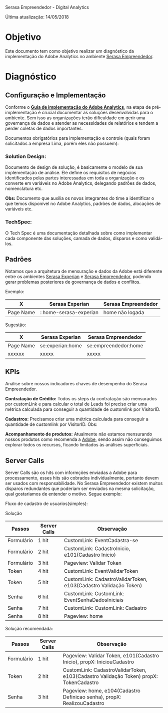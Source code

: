 Serasa Empreendedor - Digital Analytics

Última atualização: 14/05/2018

# Objetivo

Este documento tem como objetivo realizar um diagnóstico da implementação do Adobe Analytics no ambiente [Serasa Empreendedor](https://www.serasaempreendedor.com.br/).

# Diagnóstico 

## Configuração e Implementação

Conforme o [**Guia de implementação do Adobe Analytics**](https://helpx.adobe.com/analytics/kb/analytics-standard-implementation-guide.html), na etapa de pré-implementação é crucial documentar as soluções desenvolvidas para o ambiente. Sem isso as organizações terão dificuldade em gerir uma governança de dados e atender as necessidades de relatórios e tendem a perder coletas de dados importantes.

Documentos obrigatórios para implementação e controle (quais foram solicitados a empresa Lima, porém eles não possuem):

### Solution Design: 
Documento de design de solução, é basicamente o modelo de sua implementação de análise. Ele define os requisitos de negócios identificados pelas partes interessadas em toda a organização e os converte em variáveis no Adobe Analytics, delegando padrões de dados, nomenclatura etc.

**Obs:** Documento que auxilia os novos integrantes do time a identificar o que temos disponível no Adobe Analytics, padrões de dados, alocações de variáveis etc.

### TechSpec: 
O Tech Spec é uma documentação detalhada sobre como implementar cada componente das soluções, camada de dados, disparos e como validá-los.

## Padrões

Notamos que a arquitetura de mensuração e dados da Adobe está diferente entre os ambientes [Serasa Experian](https://www.serasaexperian.com.br/) e [Serasa Empreendedor](https://www.serasaempreendedor.com.br/), podendo gerar problemas posteriores de governança de dados e conflitos.

Exemplo:

X       | Serasa Experian | Serasa Empreendedor  |
------- | ---------------- | ---------- | 
Page Name  | ::home-serasa-experian  | home não logada

Sugestão:

X       | Serasa Experian | Serasa Empreendedor  |
------- | ---------------- | ---------- | 
Page Name  | se:experian:home  | se:empreendedor:home
xxxxxx  | xxxxx  | xxxxx

## KPIs

Análise sobre nossos indicadores chaves de desempenho do Serasa Empreendedor.

**Contratação de Crédito:** Todos os steps da contratação são mensurados por customLink e para calcular o total de Leads foi preciso criar uma métrica calculada para conseguir a quantidade de customlink por VisitorID.

**Cadastros:** Precisamos criar uma métrica calculada para conseguir a quantidade de customlink por VisitorID.
Obs:

**Acompanhamento de produtos:** Atualmente não estamos mensurando nossos produtos como recomenda a [Adobe](https://marketing.adobe.com/resources/help/pt_BR/sc/implement/products.html), sendo assim não conseguimos explorar todos os recursos, ficando limitados às análises superficiais.


## Server Calls

Server Calls são os hits com informções enviadas a Adobe para processamento, esses hits são cobrados individualmente, portanto devem ser usados com responsabilidade.
No Serasa Empreendedor existem muitos disparos redundantes que poderiam ser enviados na mesma solicitação, qual gostariamos de entender o motivo. Segue exemplo:

Fluxo de cadastro de usuarios(simples):

Solução 

Passos | Server Calls | Observação      |
------- | ---------------- | ---------- | 
Formulário  | 1 hit | CustomLink: EventCadastra-se
Formulário  | 2 hit | CustomLink: CadastroInicio, e101(Cadastro Inicio)
Formulário  | 3 hit | Pageview: Validar Token
Token  | 4 hit | CustomLink: EventValidarToken
Token  | 5 hit | CustomLink: CadastroValidarToken, e103(Cadastro Validação Token)
Senha  | 6 hit | CustomLink: CustomLink: EventSenhaDadosIniciais
Senha  | 7 hit | CustomLink: CustomLink: Cadastro | Definicao Senha, e104(Cadastro Definicao senha)
Senha  | 8 hit | Pageview: home

Solução recomendada:

Passos | Server Calls | Observação      |
------- | ---------------- | ---------- | 
Formulário  | 1 hit | Pageview: Validar Token, e101(Cadastro Inicio), propX: IniciouCadastro
Token  | 2 hit | CustomLink: CadastroValidarToken, e103(Cadastro Validação Token) propX: TokenCadastro
Senha  | 3 hit | Pageview: home, e104(Cadastro Definicao senha), propX: RealizouCadastro



